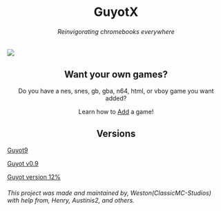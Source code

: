 <h1 align="center">GuyotX</h1>
<h6 align="center">Reinvigorating chromebooks everywhere</h6>
<img src="https://classicmc-studios.github.io/guyot/duck.png"/>
<h2 align="center">Want your own games?</h2>
<p align="center">Do you have a nes, snes, gb, gba, n64, html, or vboy game you want added?</p>
<p align="center">Learn how to <a href="https://github.com/guyotJs/Emulator-creation">Add</a> a game!
<h2 align="center">Versions</h2>
<p align="center">

  [Guyot9](https://guyotjs.github.io)
  
  [Guyot v0.9](https://guyotjs.github.io/original)
  
  [Guyot version 12%](https://classicmc-studios.github.io/guyot)
</p>
<h6>This project was made and maintained by, Weston(ClassicMC-Studios) with help from, Henry, Austinis2, and others.</h6>
